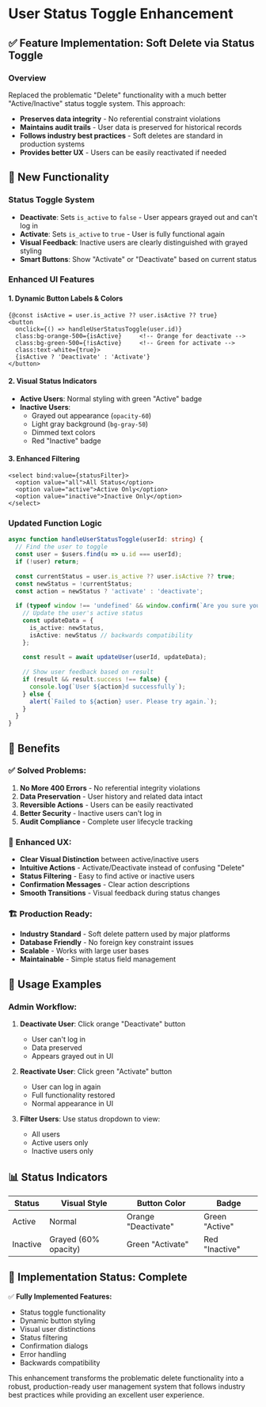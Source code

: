 # User Status Toggle Enhancement

## ✅ Feature Implementation: Soft Delete via Status Toggle

### Overview
Replaced the problematic "Delete" functionality with a much better "Active/Inactive" status toggle system. This approach:
- **Preserves data integrity** - No referential constraint violations
- **Maintains audit trails** - User data is preserved for historical records
- **Follows industry best practices** - Soft deletes are standard in production systems
- **Provides better UX** - Users can be easily reactivated if needed

## 🔄 New Functionality

### Status Toggle System
- **Deactivate**: Sets `is_active` to `false` - User appears grayed out and can't log in
- **Activate**: Sets `is_active` to `true` - User is fully functional again
- **Visual Feedback**: Inactive users are clearly distinguished with grayed styling
- **Smart Buttons**: Show "Activate" or "Deactivate" based on current status

### Enhanced UI Features

#### 1. Dynamic Button Labels & Colors
```svelte
{@const isActive = user.is_active ?? user.isActive ?? true}
<button 
  onclick={() => handleUserStatusToggle(user.id)}
  class:bg-orange-500={isActive}     <!-- Orange for deactivate -->
  class:bg-green-500={!isActive}     <!-- Green for activate -->
  class:text-white={true}>
  {isActive ? 'Deactivate' : 'Activate'}
</button>
```

#### 2. Visual Status Indicators
- **Active Users**: Normal styling with green "Active" badge
- **Inactive Users**: 
  - Grayed out appearance (`opacity-60`)
  - Light gray background (`bg-gray-50`)
  - Dimmed text colors
  - Red "Inactive" badge

#### 3. Enhanced Filtering
```svelte
<select bind:value={statusFilter}>
  <option value="all">All Status</option>
  <option value="active">Active Only</option>
  <option value="inactive">Inactive Only</option>
</select>
```

### Updated Function Logic
```typescript
async function handleUserStatusToggle(userId: string) {
  // Find the user to toggle
  const user = $users.find(u => u.id === userId);
  if (!user) return;
  
  const currentStatus = user.is_active ?? user.isActive ?? true;
  const newStatus = !currentStatus;
  const action = newStatus ? 'activate' : 'deactivate';
  
  if (typeof window !== 'undefined' && window.confirm(`Are you sure you want to ${action} this user?`)) {
    // Update the user's active status
    const updateData = {
      is_active: newStatus,
      isActive: newStatus // backwards compatibility
    };
    
    const result = await updateUser(userId, updateData);
    
    // Show user feedback based on result
    if (result && result.success !== false) {
      console.log(`User ${action}d successfully`);
    } else {
      alert(`Failed to ${action} user. Please try again.`);
    }
  }
}
```

## 🎯 Benefits

### ✅ **Solved Problems:**
1. **No More 400 Errors** - No referential integrity violations
2. **Data Preservation** - User history and related data intact
3. **Reversible Actions** - Users can be easily reactivated
4. **Better Security** - Inactive users can't log in
5. **Audit Compliance** - Complete user lifecycle tracking

### 🎨 **Enhanced UX:**
- **Clear Visual Distinction** between active/inactive users
- **Intuitive Actions** - Activate/Deactivate instead of confusing "Delete"
- **Status Filtering** - Easy to find active or inactive users
- **Confirmation Messages** - Clear action descriptions
- **Smooth Transitions** - Visual feedback during status changes

### 🏗️ **Production Ready:**
- **Industry Standard** - Soft delete pattern used by major platforms
- **Database Friendly** - No foreign key constraint issues
- **Scalable** - Works with large user bases
- **Maintainable** - Simple status field management

## 🧪 Usage Examples

### Admin Workflow:
1. **Deactivate User**: Click orange "Deactivate" button
   - User can't log in
   - Data preserved
   - Appears grayed out in UI

2. **Reactivate User**: Click green "Activate" button
   - User can log in again
   - Full functionality restored
   - Normal appearance in UI

3. **Filter Users**: Use status dropdown to view:
   - All users
   - Active users only
   - Inactive users only

## 📊 Status Indicators

| Status | Visual Style | Button Color | Badge |
|--------|-------------|--------------|-------|
| Active | Normal | Orange "Deactivate" | Green "Active" |
| Inactive | Grayed (60% opacity) | Green "Activate" | Red "Inactive" |

## 🎉 Implementation Status: Complete

✅ **Fully Implemented Features:**
- Status toggle functionality
- Dynamic button styling
- Visual user distinctions
- Status filtering
- Confirmation dialogs
- Error handling
- Backwards compatibility

This enhancement transforms the problematic delete functionality into a robust, production-ready user management system that follows industry best practices while providing an excellent user experience.
